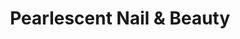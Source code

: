 ---
title: "Pearlescent Nail & Beauty"
url: /coulsdon/pearlescent-nail-und-beauty/
shop: Kosmetik
---